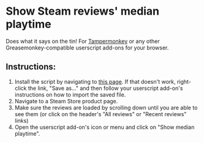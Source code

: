 # Show Steam reviews' median playtime

Does what it says on the tin! For [Tampermonkey](https://www.tampermonkey.net/) or any other Greasemonkey-compatible userscript add-ons for your browser.

## Instructions:

1. Install the script by navigating to [this page](https://github.com/tukkek/steam-median-playtime/raw/master/Steam%20median%20playtime.user.js). If that doesn't work, right-click the link, "Save as..." and then follow your userscript add-on's instructions on how to import the saved file.
2. Navigate to a Steam Store product page.
3. Make sure the reviews are loaded by scrolling down until you are able to see them (or click on the header's "All reviews" or "Recent reviews" links)
4. Open the userscript add-on's icon or menu and click on "Show median playtime".
